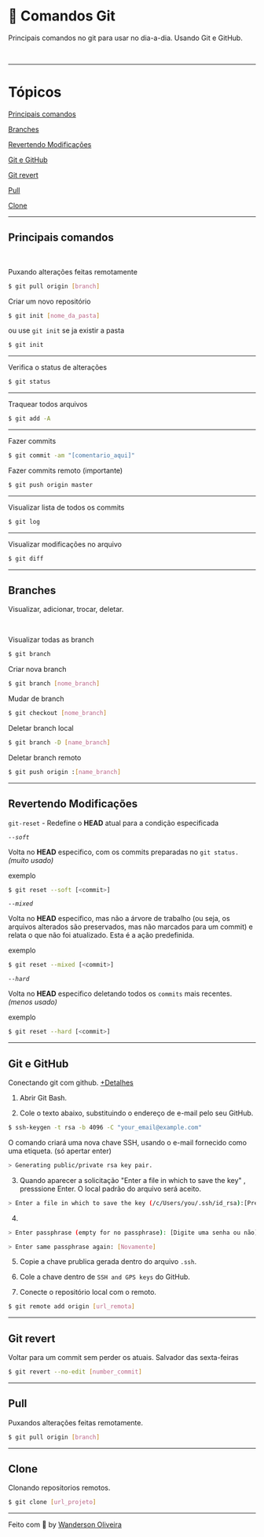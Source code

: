 
# 📝 Comandos Git
Principais comandos no git para usar no dia-a-dia. Usando Git e GitHub.

<br>

---

# Tópicos

[Principais comandos](#principais-comandos)

[Branches](#branches)

[Revertendo Modificações](#revertendo-modificacoes)

[Git e GitHub](#git-e-github)

[Git revert](#git-revert)

[Pull](#pull)

[Clone](#clone)


---

## Principais comandos

<br>

Puxando alterações feitas remotamente
```bash
$ git pull origin [branch]
```

Criar um novo repositório
```bash
$ git init [nome_da_pasta]
```
ou use  `git init`  se ja existir a pasta

```bash
$ git init
```
 
 ---

 Verifica o status de alterações
 ```bash
$ git status
```

---

 Traquear todos arquivos
 ```bash
$ git add -A
```

---

 Fazer commits
```bash
$ git commit -am "[comentario_aqui]"
```

 Fazer commits remoto (importante)
```bash
$ git push origin master
```
---

Visualizar lista de todos os commits
```bash
$ git log
```

---

Visualizar modificações no arquivo
```bash
$ git diff
```

---

## Branches
Visualizar, adicionar, trocar, deletar.

<br>

Visualizar todas as branch
```bash
$ git branch
```

Criar nova branch
```bash
$ git branch [nome_branch]
```

Mudar de branch
```bash
$ git checkout [nome_branch]
```

Deletar branch local
```bash
$ git branch -D [name_branch]
```

Deletar branch remoto
```bash
$ git push origin :[name_branch]
```

---

## Revertendo Modificações
`git-reset` - Redefine o __HEAD__ atual para a condição especificada

 _`--soft`_

 Volta no __HEAD__ especifico, com os commits preparadas no `git status.` _(muito usado)_

exemplo
```bash
$ git reset --soft [<commit>]
```

 _`--mixed`_

 Volta no __HEAD__ especifico, mas não a árvore de trabalho (ou seja, os arquivos alterados são preservados, mas não marcados para um commit) e relata o que não foi atualizado. Esta é a ação predefinida.

exemplo
```bash
$ git reset --mixed [<commit>]
```

 _`--hard`_

 Volta no __HEAD__ especifico deletando todos os `commits` mais recentes. _(menos usado)_

exemplo
```bash
$ git reset --hard [<commit>]
```

---

## Git e GitHub
Conectando git com github. [+Detalhes](https://docs.github.com/pt/free-pro-team@latest/github/authenticating-to-github/generating-a-new-ssh-key-and-adding-it-to-the-ssh-agent)

1. Abrir Git Bash.

2. Cole o texto abaixo, substituindo o endereço de e-mail pelo seu GitHub.
```bash
$ ssh-keygen -t rsa -b 4096 -C "your_email@example.com"
```

 O comando criará uma nova chave SSH, usando o e-mail fornecido como uma etiqueta. (só apertar enter)
```bash
> Generating public/private rsa key pair.
```

3. Quando aparecer a solicitação "Enter a file in which to save the key" , presssione Enter. O local padrão do arquivo será aceito.

```bash
> Enter a file in which to save the key (/c/Users/you/.ssh/id_rsa):[Press enter]com"
```

4.
```bash
> Enter passphrase (empty for no passphrase): [Digite uma senha ou não]
```
```bash
> Enter same passphrase again: [Novamente]
```

5. Copie a chave prublica gerada dentro do arquivo `.ssh`.

6. Cole a chave dentro de `SSH and GPS keys` do GitHub. 

7. Conecte o repositório local com o remoto.
```bash
$ git remote add origin [url_remota]
```

---

## Git revert
Voltar para um commit sem perder os atuais. Salvador das sexta-feiras

```bash
$ git revert --no-edit [number_commit]
```

---

## Pull
Puxandos alterações feitas remotamente.

```bash
$ git pull origin [branch]
```

---

## Clone
Clonando repositorios remotos.

```bash
$ git clone [url_projeto]
```

---


Feito com :purple_heart: by [Wanderson Oliveira](https://github.com/wanderson1873)
